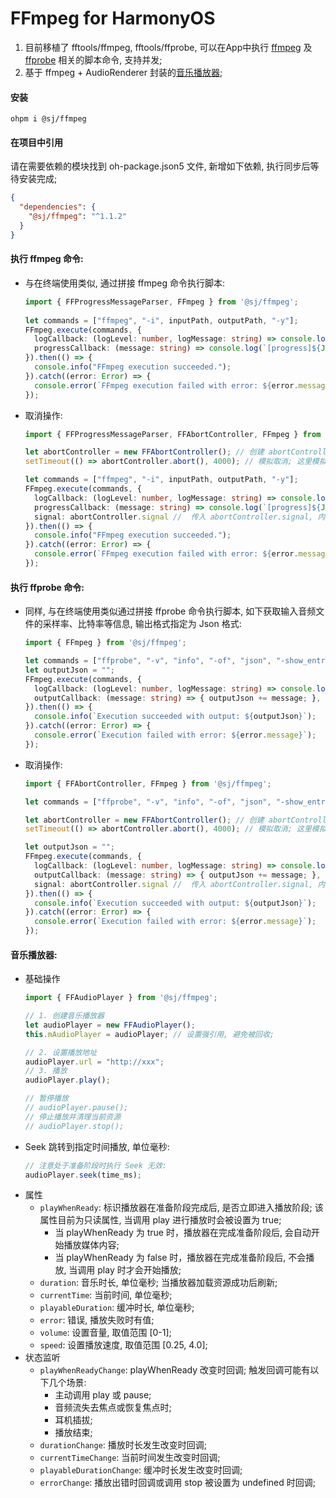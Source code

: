 # FFmpeg for HarmonyOS

1. 目前移植了 fftools/ffmpeg, fftools/ffprobe, 可以在App中执行 [ffmpeg](#执行-ffmpeg-命令) 及 [ffprobe](#执行-ffprobe-命令) 相关的脚本命令, 支持并发; 
2. 基于 ffmpeg + AudioRenderer 封装的[音乐播放器](#音乐播放器);

#### 安装
```shell
ohpm i @sj/ffmpeg
```

#### 在项目中引用

请在需要依赖的模块找到 oh-package.json5 文件, 新增如下依赖, 执行同步后等待安装完成;
```json
{
  "dependencies": {
    "@sj/ffmpeg": "^1.1.2"
  }
}
```

#### 执行 ffmpeg 命令:

- 与在终端使用类似, 通过拼接 ffmpeg 命令执行脚本:
  ```typescript
  import { FFProgressMessageParser, FFmpeg } from '@sj/ffmpeg';
          
  let commands = ["ffmpeg", "-i", inputPath, outputPath, "-y"];            
  FFmpeg.execute(commands, {
    logCallback: (logLevel: number, logMessage: string) => console.log(`[${logLevel}]${logMessage}`),
    progressCallback: (message: string) => console.log(`[progress]${JSON.stringify(FFProgressMessageParser.parse(message))}`),
  }).then(() => {
    console.info("FFmpeg execution succeeded.");
  }).catch((error: Error) => {
    console.error(`FFmpeg execution failed with error: ${error.message}`);
  });
  ```
- 取消操作:
  ```typescript
  import { FFProgressMessageParser, FFAbortController, FFmpeg } from '@sj/ffmpeg';
  
  let abortController = new FFAbortController(); // 创建 abortController, 在需要时终止脚本执行; 
  setTimeout(() => abortController.abort(), 4000); // 模拟取消; 这里模拟取消, 延迟4s后取消操作; 
  
  let commands = ["ffmpeg", "-i", inputPath, outputPath, "-y"];
  FFmpeg.execute(commands, {
    logCallback: (logLevel: number, logMessage: string) => console.log(`[${logLevel}]${logMessage}`),
    progressCallback: (message: string) => console.log(`[progress]${JSON.stringify(FFProgressMessageParser.parse(message))}`),
    signal: abortController.signal //  传入 abortController.signal, 内部会监听取消信号;
  }).then(() => { 
    console.info("FFmpeg execution succeeded.");
  }).catch((error: Error) => {
    console.error(`FFmpeg execution failed with error: ${error.message}`);
  });
  ```
  
#### 执行 ffprobe 命令:

- 同样, 与在终端使用类似通过拼接 ffprobe 命令执行脚本, 如下获取输入音频文件的采样率、比特率等信息, 输出格式指定为 Json 格式:
  ```typescript
  import { FFmpeg } from '@sj/ffmpeg';
  
  let commands = ["ffprobe", "-v", "info", "-of", "json", "-show_entries", "stream=sample_rate,bit_rate", "-i", inputPath];
  let outputJson = "";
  FFmpeg.execute(commands, {
    logCallback: (logLevel: number, logMessage: string) => console.log(`[${logLevel}]${logMessage}`),
    outputCallback: (message: string) => { outputJson += message; },
  }).then(() => {
    console.info(`Execution succeeded with output: ${outputJson}`);
  }).catch((error: Error) => {
    console.error(`Execution failed with error: ${error.message}`);
  });
  ```
- 取消操作:
  ```typescript
  import { FFAbortController, FFmpeg } from '@sj/ffmpeg';
  
  let commands = ["ffprobe", "-v", "info", "-of", "json", "-show_entries", "stream=sample_rate,bit_rate", "-i", inputPath];
  
  let abortController = new FFAbortController(); // 创建 abortController, 在需要时终止脚本执行; 
  setTimeout(() => abortController.abort(), 4000); // 模拟取消; 这里模拟取消, 延迟4s后取消操作; 
  
  let outputJson = "";
  FFmpeg.execute(commands, {
    logCallback: (logLevel: number, logMessage: string) => console.log(`[${logLevel}]${logMessage}`),
    outputCallback: (message: string) => { outputJson += message; },
    signal: abortController.signal //  传入 abortController.signal, 内部会监听取消信号;
  }).then(() => {
    console.info(`Execution succeeded with output: ${outputJson}`);
  }).catch((error: Error) => {
    console.error(`Execution failed with error: ${error.message}`);
  });
  ```
  
#### 音乐播放器:

- 基础操作
  ```typescript
  import { FFAudioPlayer } from '@sj/ffmpeg';
  
  // 1. 创建音乐播放器
  let audioPlayer = new FFAudioPlayer();
  this.mAudioPlayer = audioPlayer; // 设置强引用, 避免被回收;
  
  // 2. 设置播放地址
  audioPlayer.url = "http://xxx";
  // 3. 播放
  audioPlayer.play();
  
  // 暂停播放
  // audioPlayer.pause();
  // 停止播放并清理当前资源
  // audioPlayer.stop();
  ```
- Seek 跳转到指定时间播放, 单位毫秒:
  ```typescript
  // 注意处于准备阶段时执行 Seek 无效:
  audioPlayer.seek(time_ms);
  ```
- 属性
  - `playWhenReady`: 标识播放器在准备阶段完成后, 是否立即进入播放阶段; 该属性目前为只读属性, 当调用 play 进行播放时会被设置为 true;
    - 当 playWhenReady 为 true 时，播放器在完成准备阶段后, 会自动开始播放媒体内容;
    - 当 playWhenReady 为 false 时，播放器在完成准备阶段后, 不会播放, 当调用 play 时才会开始播放;
  - `duration`: 音乐时长, 单位毫秒; 当播放器加载资源成功后刷新;
  - `currentTime`: 当前时间, 单位毫秒;
  - `playableDuration`: 缓冲时长, 单位毫秒;
  - `error`: 错误, 播放失败时有值;
  - `volume`: 设置音量, 取值范围 \[0-1\];
  - `speed`: 设置播放速度, 取值范围 \[0.25, 4.0\];
- 状态监听
  - `playWhenReadyChange`: playWhenReady 改变时回调; 触发回调可能有以下几个场景:
    - 主动调用 play 或 pause;
    - 音频流失去焦点或恢复焦点时;
    - 耳机插拔;
    - 播放结束;
  - `durationChange`: 播放时长发生改变时回调;
  - `currentTimeChange`: 当前时间发生改变时回调;
  - `playableDurationChange`: 缓冲时长发生改变时回调;
  - `errorChange`: 播放出错时回调或调用 stop 被设置为 undefined 时回调;
